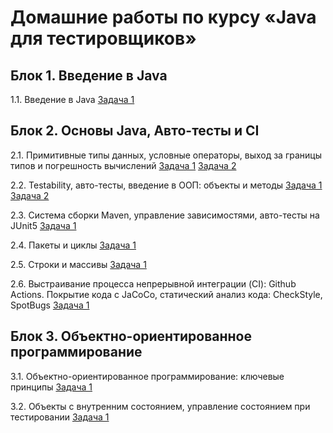 # Домашние работы по курсу «Java для тестировщиков»

## Блок 1. Введение в Java

1.1. Введение в Java
   [Задача 1](https://github.com/realzyryan/first_project)
   
## Блок 2. Основы Java, Авто-тесты и CI
   
2.1. Примитивные типы данных, условные операторы, выход за границы типов и погрешность вычислений
   [Задача 1](https://github.com/realzyryan/First-task)
   [Задача 2](https://github.com/realzyryan/Second-task)
   
2.2. Testability, авто-тесты, введение в ООП: объекты и методы
   [Задача 1](https://github.com/realzyryan/Homework-3.1)
   [Задача 2](https://github.com/realzyryan/Homework-3.2)
   
2.3. Система сборки Maven, управление зависимостями, авто-тесты на JUnit5
   [Задача 1](https://github.com/realzyryan/BonusService)
   
2.4. Пакеты и циклы
   [Задача 1](https://github.com/realzyryan/PacketsAndCycles)
   
2.5. Строки и массивы
   [Задача 1](https://github.com/realzyryan/StringsAndArrays)
   
2.6. Выстраивание процесса непрерывной интеграции (CI): Github Actions. Покрытие кода с JaCoCo, статический анализ кода: CheckStyle, SpotBugs
   [Задача 1](https://github.com/realzyryan/Github-Actions)
   
## Блок 3. Объектно-ориентированное программирование

3.1. Объектно-ориентированное программирование: ключевые принципы
   [Задача 1](https://github.com/realzyryan/OOP)

3.2. Объекты с внутренним состоянием, управление состоянием при тестировании
   [Задача 1](https://github.com/realzyryan/homework_9/pulls)

